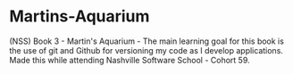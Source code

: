 # Martins-Aquarium
(NSS) Book 3 - Martin's Aquarium - The main learning goal for this book is the use of git and Github for versioning my code as I develop applications.
Made this while attending Nashville Software School - Cohort 59.
